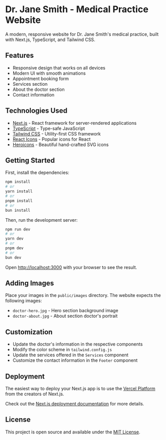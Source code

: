 # Dr. Jane Smith - Medical Practice Website

A modern, responsive website for Dr. Jane Smith's medical practice, built with Next.js, TypeScript, and Tailwind CSS.

## Features

- Responsive design that works on all devices
- Modern UI with smooth animations
- Appointment booking form
- Services section
- About the doctor section
- Contact information

## Technologies Used

- [Next.js](https://nextjs.org/) - React framework for server-rendered applications
- [TypeScript](https://www.typescriptlang.org/) - Type-safe JavaScript
- [Tailwind CSS](https://tailwindcss.com/) - Utility-first CSS framework
- [React Icons](https://react-icons.github.io/react-icons/) - Popular icons for React
- [Heroicons](https://heroicons.com/) - Beautiful hand-crafted SVG icons

## Getting Started

First, install the dependencies:

```bash
npm install
# or
yarn install
# or
pnpm install
# or
bun install
```

Then, run the development server:

```bash
npm run dev
# or
yarn dev
# or
pnpm dev
# or
bun dev
```

Open [http://localhost:3000](http://localhost:3000) with your browser to see the result.

## Adding Images

Place your images in the `public/images` directory. The website expects the following images:

- `doctor-hero.jpg` - Hero section background image
- `doctor-about.jpg` - About section doctor's portrait

## Customization

- Update the doctor's information in the respective components
- Modify the color scheme in `tailwind.config.js`
- Update the services offered in the `Services` component
- Customize the contact information in the `Footer` component

## Deployment

The easiest way to deploy your Next.js app is to use the [Vercel Platform](https://vercel.com/new?utm_medium=default-template&filter=next.js&utm_source=create-next-app&utm_campaign=create-next-app-readme) from the creators of Next.js.

Check out the [Next.js deployment documentation](https://nextjs.org/docs/app/building-your-application/deploying) for more details.

## License

This project is open source and available under the [MIT License](LICENSE).
